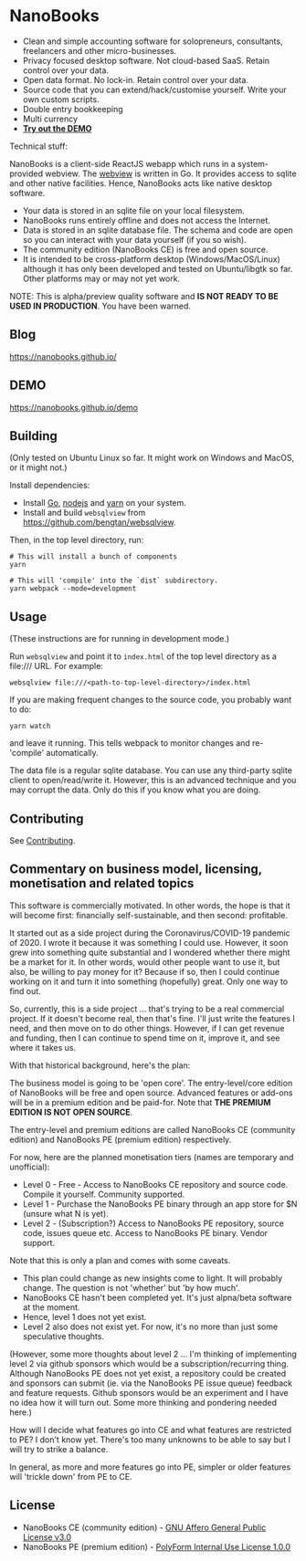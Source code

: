 # NanoBooks

* Clean and simple accounting software for solopreneurs, consultants, freelancers and other micro-businesses.
* Privacy focused desktop software. Not cloud-based SaaS. Retain control over your data.
* Open data format. No lock-in. Retain control over your data.
* Source code that you can extend/hack/customise yourself. Write your own custom scripts.
* Double entry bookkeeping
* Multi currency
* [**Try out the DEMO**](https://nanobooks.github.io/demo)

Technical stuff:

NanoBooks is a client-side ReactJS webapp which runs in a system-provided webview. The [webview](https://github.com/bengtan/websqlview) is written in Go. It provides access to sqlite and other native facilities. Hence, NanoBooks acts like native desktop software.

* Your data is stored in an sqlite file on your local filesystem.
* NanoBooks runs entirely offline and does not access the Internet.
* Data is stored in an sqlite database file. The schema and code are open so you can interact with your data yourself (if you so wish).
* The community edition (NanoBooks CE) is free and open source.
* It is intended to be cross-platform desktop (Windows/MacOS/Linux) although it has only been developed and tested on Ubuntu/libgtk so far. Other platforms may or may not yet work.

NOTE: This is alpha/preview quality software and **IS NOT READY TO BE USED IN PRODUCTION**. You have been warned.

## Blog

https://nanobooks.github.io/

## DEMO

https://nanobooks.github.io/demo

## Building

(Only tested on Ubuntu Linux so far. It might work on Windows and MacOS, or it might not.)

Install dependencies:

* Install [Go](https://golang.org), [nodejs](https://nodejs.org) and [yarn](https://yarnpkg.com) on your system.
* Install and build `websqlview` from https://github.com/bengtan/websqlview.

Then, in the top level directory, run:

```
# This will install a bunch of components
yarn

# This will 'compile' into the `dist` subdirectory.
yarn webpack --mode=development
```

## Usage

(These instructions are for running in development mode.)

Run `websqlview` and point it to `index.html` of the top level directory as a file:/// URL. For example:

```
websqlview file:///<path-to-top-level-directory>/index.html
```

If you are making frequent changes to the source code, you probably want to do:

```
yarn watch
```

and leave it running. This tells webpack to monitor changes and re-'compile' automatically.

The data file is a regular sqlite database. You can use any third-party sqlite client to open/read/write it. However, this is an advanced technique and you may corrupt the data. Only do this if you know what you are doing.

## Contributing

See [Contributing](CONTRIBUTING.md).

## Commentary on business model, licensing, monetisation and related topics

This software is commercially motivated. In other words, the hope is that it will become first: financially self-sustainable, and then second: profitable.

It started out as a side project during the Coronavirus/COVID-19 pandemic of 2020. I wrote it because it was something I could use. However, it soon grew into something quite substantial and I wondered whether there might be a market for it. In other words, would other people want to use it, but also, be willing to pay money for it? Because if so, then I could continue working on it and turn it into something (hopefully) great. Only one way to find out.

So, currently, this is a side project ... that's trying to be a real commercial project. If it doesn't become real, then that's fine. I'll just write the features I need, and then move on to do other things. However, if I can get revenue and funding, then I can continue to spend time on it, improve it, and see where it takes us.

With that historical background, here's the plan:

The business model is going to be 'open core'. The entry-level/core edition of NanoBooks will be free and open source. Advanced features or add-ons will be in a premium edition and be paid-for. Note that **THE PREMIUM EDITION IS NOT OPEN SOURCE**.

The entry-level and premium editions are called NanoBooks CE (community edition) and NanoBooks PE (premium edition) respectively.

For now, here are the planned monetisation tiers (names are temporary and unofficial):

* Level 0 - Free - Access to NanoBooks CE repository and source code. Compile it yourself. Community supported.
* Level 1 - Purchase the NanoBooks PE binary through an app store for $N (unsure what N is yet).
* Level 2 - (Subscription?) Access to NanoBooks PE repository, source code, issues queue etc. Access to NanoBooks PE binary. Vendor support.

Note that this is only a plan and comes with some caveats.

* This plan could change as new insights come to light. It will probably change. The question is not 'whether' but 'by how much'.
* NanoBooks CE hasn't been completed yet. It's just alpna/beta software at the moment.
* Hence, level 1 does not yet exist.
* Level 2 also does not exist yet. For now, it's no more than just some speculative thoughts.

(However, some more thoughts about level 2 ... I'm thinking of implementing level 2 via github sponsors which would be a subscription/recurring thing. Although NanoBooks PE does not yet exist, a repository could be created and sponsors can submit (ie. via the NanoBooks PE issue queue) feedback and feature requests. Github sponsors would be an experiment and I have no idea how it will turn out. Some more thinking and pondering needed here.)

How will I decide what features go into CE and what features are restricted to PE? I don't know yet. There's too many unknowns to be able to say but I will try to strike a balance. 

In general, as more and more features go into PE, simpler or older features will 'trickle down' from PE to CE.

## License

* NanoBooks CE (community edition) - [GNU Affero General Public License v3.0](https://www.gnu.org/licenses/agpl-3.0.en.html)
* NanoBooks PE (premium edition) - [PolyForm Internal Use License 1.0.0](https://polyformproject.org/licenses/internal-use/1.0.0/)
